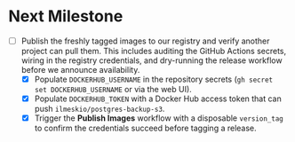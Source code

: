 # Next Milestone

- [ ] Publish the freshly tagged images to our registry and verify another project can pull them. This includes auditing the GitHub Actions secrets, wiring in the registry credentials, and dry-running the release workflow before we announce availability.
  - [x] Populate `DOCKERHUB_USERNAME` in the repository secrets (`gh secret set DOCKERHUB_USERNAME` or via the web UI).
  - [x] Populate `DOCKERHUB_TOKEN` with a Docker Hub access token that can push `ilmeskio/postgres-backup-s3`.
  - [x] Trigger the **Publish Images** workflow with a disposable `version_tag` to confirm the credentials succeed before tagging a release.
